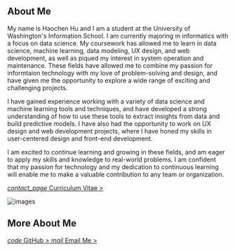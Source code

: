 <script src="/assets/js/image-slide.js"></script>

## About Me
My name is Haochen Hu and I am a student at the University of Washington's Information School. I am currently majoring in informatics with a focus on data science. My coursework has allowed me to learn in data science, machine learning, data modeling, UX design, and web development, as well as piqued my interest in system operation and maintenance. These fields have allowed me to combine my passion for informtaion technology with my love of problem-solving and design, and have given me the opportunity to explore a wide range of exciting and challenging projects.

I have gained experience working with a variety of data science and machine learning tools and techniques, and have developed a strong understanding of how to use these tools to extract insights from data and build predictive models. I have also had the opportunity to work on UX design and web development projects, where I have honed my skills in user-centered design and front-end development.

I am excited to continue learning and growing in these fields, and am eager to apply my skills and knowledge to real-world problems. I am confident that my passion for technology and my dedication to continuous learning will enable me to make a valuable contribution to any team or organization.

<a href="/cv">
<i class="material-icons notranslate">contact_page</i> 
Curriculum Vitae > 
</a> 

<img class="img" id="auto-change-image" alt="images"
      src="{{ site.baseurl }}/assets/images/slides/photo-1496096265110-f83ad7f96608.png">

## More About Me

<a href="https://github.com/HaochenH" target="_blank">
<i class="material-icons notranslate">code</i> 
GitHub >
</a>

<a class="email" href="mailto:haochh@yahoo.com">
<i class="material-icons notranslate">mail</i> 
Email Me >
</a>
